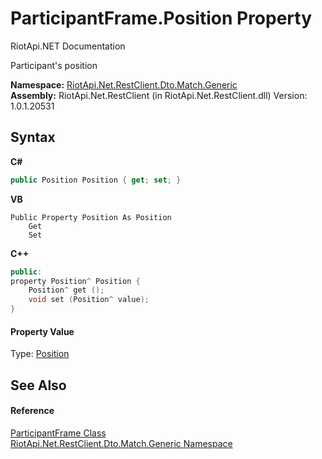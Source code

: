 # ParticipantFrame.Position Property 
RiotApi.NET Documentation 

Participant's position

**Namespace:**&nbsp;<a href="f4767f78-ec21-8fc9-5619-34d53bfe8e2e">RiotApi.Net.RestClient.Dto.Match.Generic</a><br />**Assembly:**&nbsp;RiotApi.Net.RestClient (in RiotApi.Net.RestClient.dll) Version: 1.0.1.20531

## Syntax

**C#**<br />
``` C#
public Position Position { get; set; }
```

**VB**<br />
``` VB
Public Property Position As Position
	Get
	Set
```

**C++**<br />
``` C++
public:
property Position^ Position {
	Position^ get ();
	void set (Position^ value);
}
```


#### Property Value
Type: <a href="9e04c6a7-66c3-0e0d-3a69-00e6b8985475">Position</a>

## See Also


#### Reference
<a href="ee710fd4-42fc-35ce-4c00-e276209fa8bc">ParticipantFrame Class</a><br /><a href="f4767f78-ec21-8fc9-5619-34d53bfe8e2e">RiotApi.Net.RestClient.Dto.Match.Generic Namespace</a><br />